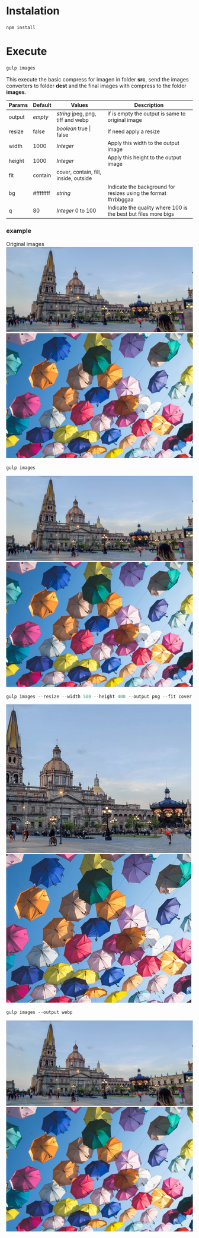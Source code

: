 # Instalation
```javascript
npm install
```

# Execute
```javascript
gulp images
```
This execute the basic compress for imagen in folder <b>src</b>, send the images converters to folder <b>dest</b> and the final images with compress to the folder <b>images</b>.

| Params  | Default | Values  | Description |
| ------------- |-------------|-----|-----|
| output  | <em>empty</em> | <em>string</em> jpeg, png, tiff and webp | if is empty the output is same to original image |
| resize  | false | <em>boolean</em> true \| false | If need apply a resize |
| width   | 1000 | <em>Integer</em> | Apply this width to the output image |
| height  | 1000 | <em>Integer</em> | Apply this height to the output image |
| fit     | contain | cover, contain, fill, inside, outside | |
| bg      | #ffffffff | <em>string</em> | Indicate the background for resizes using the format #rrbbggaa |
| q       | 80 | <em>Integer</em> 0 to 100 | Indicate the quality where 100 is the best but files more bigs |

### example

Original images
<img src="src/image-example-01.jpg">
<img src="src/image-example-02.jpg">

```javascript
gulp images
```
<img src="images/image-example-01.jpg">
<img src="images/image-example-02.jpg">

```javascript
gulp images --resize --width 500 --height 400 --output png --fit cover
```
<img src="images/image-example-01.png">
<img src="images/image-example-02.png">


```javascript
gulp images --output webp
```
<img src="images/image-example-01.webp">
<img src="images/image-example-02.webp">
